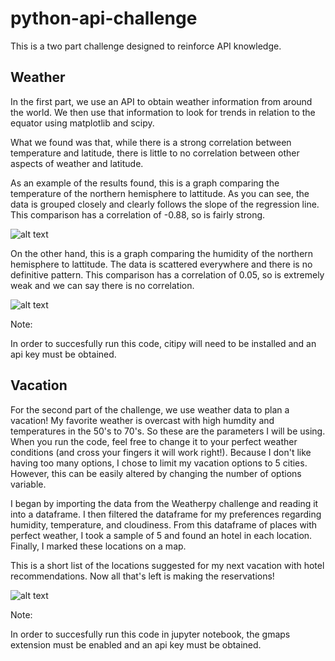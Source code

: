 # python-api-challenge

This is a two part challenge designed to reinforce API knowledge.

## Weather
In the first part, we use an API to obtain weather information from around the world. We then use that information to look for trends in relation to the equator using matplotlib and scipy.

What we found was that, while there is a strong correlation between temperature and latitude, there is little to no correlation between other aspects of weather and latitude. 

As an example of the results found, this is a graph comparing the temperature of the northern hemisphere to lattitude. As you can see, the data is grouped closely and clearly follows the slope of the regression line. This comparison has a correlation of -0.88, so is fairly strong.

![alt text](https://github.com/KStrange89/python-api-challenge/blob/main/Weatherpy/north_temp_v_lat.png)

On the other hand, this is a graph comparing the humidity of the northern hemisphere to lattitude. The data is scattered everywhere and there is no definitive pattern. This comparison has a correlation of 0.05, so is extremely weak and we can say there is no correlation.

![alt text](https://github.com/KStrange89/python-api-challenge/blob/main/Weatherpy/north_hum_v_lat.png)

Note:

In order to succesfully run this code, citipy will need to be installed and an api key must be obtained.

## Vacation

For the second part of the challenge, we use weather data to plan a vacation! My favorite weather is overcast with high humdity and temperatures in the 50's to 70's. So these are the parameters I will be using. When you run the code, feel free to change it to your perfect weather conditions (and cross your fingers it will work right!). Because I don't like having too many options, I chose to limit my vacation options to 5 cities. However, this can be easily altered by changing the number of options variable. 

I began by importing the data from the Weatherpy challenge and reading it into a dataframe. I then filtered the dataframe for my preferences regarding humidity, temperature, and cloudiness. From this dataframe of places with perfect weather, I took a sample of 5 and found an hotel in each location. Finally, I marked these locations on a map. 

This is a short list of the locations suggested for my next vacation with hotel recommendations. Now all that's left is making the reservations!

![alt text](https://github.com/KStrange89/python-api-challenge/blob/main/Vacationpy/cities_to_visit.png)

Note:

In order to succesfully run this code in jupyter notebook, the gmaps extension must be enabled and an api key must be obtained.

